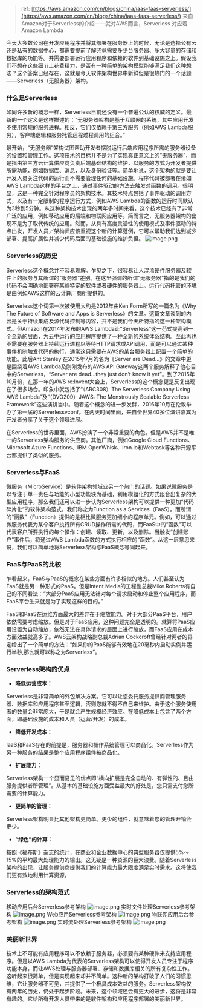 > ref: [https://aws.amazon.com/cn/blogs/china/iaas-faas-serverless/](https://aws.amazon.com/cn/blogs/china/iaas-faas-serverless/)
> 来自Amazon对于Serverless的介绍——就对AWS而言，Serverless 对应着 Amazon Lambda

今天大多数公司在开发应用程序并将其部署在服务器上的时候，无论是选择公有云还是私有的数据中心，都需要提前了解究竟需要多少台服务器、多大容量的存储和数据库的功能等。并需要部署运行应用程序和依赖的软件到基础设施之上。假设我们不想在这些细节上花费精力，是否有一种简单的架构模型能够满足我们这种想法？这个答案已经存在，这就是今天软件架构世界中新鲜但是很热门的一个话题——Serverless（无服务器）架构。
### 什么是Serverless
如同许多新的概念一样，Serverless目前还没有一个普遍公认的权威的定义。最新的一个定义是这样描述的：“无服务器架构是基于互联网的系统，其中应用开发不使用常规的服务进程。相反，它们仅依赖于第三方服务（例如AWS Lambda服务），客户端逻辑和服务托管远程过程调用的组合。”

最开始，“无服务器”架构试图帮助开发者摆脱运行后端应用程序所需的服务器设备的设置和管理工作。这项技术的目标并不是为了实现真正意义上的“无服务器”，而是指由第三方云计算供应商负责后端基础结构的维护，以服务的方式为开发者提供所需功能，例如数据库、消息，以及身份验证等。简单地说，这个架构的就是要让开发人员关注代码的运行而不需要管理任何的基础设施。程序代码被部署在诸如AWS Lambda这样的平台之上，通过事件驱动的方法去触发对函数的调用。很明显，这是一种完全针对程序员的架构技术。其技术特点包括了事件驱动的调用方式，以及有一定限制的程序运行方式，例如AWS Lambda的函数的运行时间默认为3秒到5分钟。从这种架构技术出现的两年多时间来看，这个技术已经有了非常广泛的应用，例如移动应用的后端和物联网应用等。简而言之，无服务器架构的出现不是为了取代传统的应用。然而，从具有高度灵活性的使用模式及事件驱动的特点出发，开发人员／架构师应该重视这个新的计算范例，它可以帮助我们达到减少部署、提高扩展性并减少代码后面的基础设施的维护负担。
![image.png](_assets/从IaaS到FaaS，Serverless架构的前世今生/1616946128316-0074acf3-d83c-4885-9c2f-ebd8734ab9df.png)

### Serverless的历史
Serverless这个概念并不容易理解。乍见之下，很容易让人混淆硬件服务器及软件上的服务与其所谓的“服务器”差别。在这里强调的所谓“无服务器”指的是我们的代码不会明确地部署在某些特定的软件或者硬件的服务器上。运行代码托管的环境是由例如AWS这样的云计算厂商所提供的。

Serverless这个词第一次被使用大约是2012年由Ken Form所写的一篇名为《Why The Future of Software and Apps is Serverless》的文章。这篇文章谈到的内容是关于持续集成及源代码控制等内容，并不是我们今天所特指的这一种架构模式。但Amazon在2014年发布的AWS Lambda让“Serverless”这一范式提高到一个全新的层面，为云中运行的应用程序提供了一种全新的系统体系结构。至此再也不需要在服务器上持续运行进程以等待HTTP请求或API调用，而是可以通过某种事件机制触发代码的执行，通常这只需要在AWS的某台服务器上配置一个简单的功能。此后Ant Stanley 在2015年7月的名为《Server are Dead…》的文章中更是围绕着AWS Lambda及刚刚发布的AWS API Gateway这两个服务解释了他心目中的Serverless，“Server are dead…they just don’t know it yet”。到了2015年10月份，在那一年的AWS re:Invent大会上，Serverless的这个概念更是反复出现在了很多场合。印象中就包括了“（ARC308）The Serverless Company Using AWS Lambda”及“（DVO209）JAWS: The Monstrously Scalable Serverless Framework”这些演讲当中。随着这个概念的进一步发酵，2016年10月在伦敦举办了第一届的Serverlessvconf。在两天时间里面，来自全世界40多位演讲嘉宾为开发者分享了关于这个领域进展。

在Serverless的世界里面，AWS扮演了一个非常重要的角色。但是AWS并不是唯一的Serverless架构服务的供应商。其他厂商，例如Google Cloud Functions、Microsoft Azure Functions、IBM OpenWhisk、Iron.io和Webtask等各种开源平台都提供了类似的服务。
### Serverless与FaaS
微服务（MicroService）是软件架构领域业另一个热门的话题。如果说微服务是以专注于单一责任与功能的小型功能块为基础，利用模组化的方式组合出复杂的大型应用程序，那么我们还可以进一步认为Serverless架构可以提供一种更加“代码碎片化”的软件架构范式，我们称之为Function as a Services（FaaS）。而所谓的“函数”（Function）提供的是相比微服务更加细小的程序单元。例如，可以通过微服务代表为某个客户执行所有CRUD操作所需的代码，而FaaS中的“函数”可以代表客户所要执行的每个操作：创建、读取、更新，以及删除。当触发“创建账户”事件后，将通过AWS Lambda函数的方式执行相应的“函数”。从这一层意思来说，我们可以简单地将Serverless架构与FaaS概念等同起来。
### FaaS与PaaS的比较
乍看起来，FaaS与PaaS的概念在某些方面有许多相似的地方。人们甚至认为FaaS就是另一种形式的PaaS。但是Intent Media的工程副总裁Mike Roberts有自己的不同看法：“大部分PaaS应用无法针对每个请求启动和停止整个应用程序，而FaaS平台生来就是为了实现这样的目的。”

FaaS和PaaS在运维方面最大的差异在于缩放能力。对于大部分PaaS平台，用户依然需要考虑缩放。但是对于FaaS应用，这种问题完全是透明的。就算将PaaS应用设置为自动缩放，依然无法在具体请求的层面上进行缩放，而FaaS应用在成本方面效益就高多了。AWS云架构战略副总裁Adrian Cockcroft曾经针对两者的界定给出了一个简单的方法：“如果你的PaaS能够有效地在20毫秒内启动实例并运行半秒,那么就可以称之为Serverless”。

### Serverless架构的优点

- **降低运营成本：**

Serverless是非常简单的外包解决方案。它可以让您委托服务提供商管理服务器、数据库和应用程序甚至逻辑，否则您就不得不自己来维护。由于这个服务使用者的数量会非常庞大，于是就会产生规模经济效应。在降低成本上包含了两个方面，即基础设施的成本和人员（运营/开发）的成本。

- **降低开发成本：**

IaaS和PaaS存在的前提是，服务器和操作系统管理可以商品化。Serverless作为另一种服务的结果是整个应用程序组件被商品化。

- **扩展能力：**

Serverless架构一个显而易见的优点即“横向扩展是完全自动的、有弹性的、且由服务提供者所管理”。从基本的基础设施方面受益最大的好处是，您只需支付您所需要的计算能力。

- **更简单的管理：**

Serverless架构明显比其他架构更简单。更少的组件，就意味着您的管理开销会更少。

- **“绿色”的计算：**

按照《福布斯》杂志的统计，在商业和企业数据中心的典型服务器仅提供5%～15%的平均最大处理能力的输出。这无疑是一种资源的巨大浪费。随着Serverless架构的出现，让服务提供商提供我们的计算能力最大限度满足实时需求。这将使我们更有效地利用计算资源。
### Serverless的架构范式
移动应用后台Serverless参考架构
![image.png](_assets/从IaaS到FaaS，Serverless架构的前世今生/1616946144071-d507c66b-390c-4c39-a10d-eade546b8761.png)
实时文件处理Serverless参考架构
![image.png](_assets/从IaaS到FaaS，Serverless架构的前世今生/1616946156833-c58229b2-e8c1-407e-813f-aa952ea9c6c9.png)
Web应用Serverless参考架构
![image.png](_assets/从IaaS到FaaS，Serverless架构的前世今生/1616946169979-5ee07717-cf64-4224-b171-fe1a3473439f.png)
物联网应用后台参考架构
![image.png](_assets/从IaaS到FaaS，Serverless架构的前世今生/1616946183432-8a821648-e366-40bf-90b9-3e7a7138034c.png)
实时流处理Serverless参考架构
![image.png](_assets/从IaaS到FaaS，Serverless架构的前世今生/1616946193150-b7962c8d-4c1a-4551-8ddd-c623c125d44b.png)

### 美丽新世界
技术上不可能有应用程序可以不依赖于服务器，必须要有某种硬件来支持应用程序。但是以AWS Lambda为代表的Serverless架构可以使得开发人员专注于程序功能本身，而让AWS处理与服务器部署、存储和数据库相关的所有复杂性工作。这听起来很简单，但是实现起来却并不简单。这种新的架构打破了人们的习惯思维，它让服务器不可见，并提供了一个极具成本效益的服务。Serverless架构仅有两年的历史，仍处于起步阶段。未来，这个领域还会有更大的进步，这将是非常有趣的。它给所有开发人员带来的是软件架构和应用程序部署的美丽新世界。

